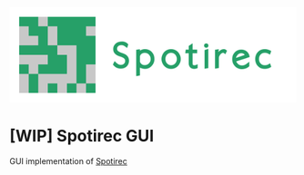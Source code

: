 <p align="center"><img src="https://raw.githubusercontent.com/Badgie/spotirec/master/img/header/header-600x200.png" alt="spotek"/></p>

# \[WIP\] Spotirec GUI
GUI implementation of [Spotirec](https://github.com/Badgie/spotirec)
